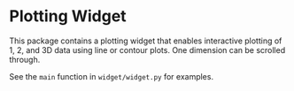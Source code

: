 # Plotting Widget

This package contains a plotting widget that enables interactive plotting of
1, 2, and 3D data using line or contour plots. One dimension can be scrolled
through.

See the `main` function in `widget/widget.py` for examples.
